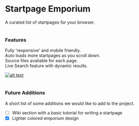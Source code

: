 # Startpage Emporium
A curated list of startpages for your browser.<br /><br />
### Features
Fully 'responsive' and mobile friendly.<br />Auto loads more startpages as you scroll down.<br />Source files avaliable for each page.<br />Live Search feature with dynamic results.

[![alt text](https://startpages.github.io/media/preview.jpg)](https://startpages.github.io/ "Startpage Emporium")
<br /><br />
### Future Additions
A short list of some additions we would like to add to the project.
- [ ] Wiki section with a basic tutorial for writing a startpage
- [X] Lighter colored emporium design
